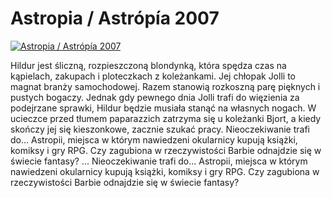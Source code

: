 Astropia / Astrópía 2007 
=============
[![Astropia / Astrópía 2007 ](http://vidos.pl/images/player.gif)](http://vidos.pl/astropia-astropa-2007)

 Hildur jest śliczną, rozpieszczoną blondynką, która spędza czas na kąpielach, zakupach i ploteczkach z koleżankami. Jej chłopak Jolli to magnat branży samochodowej. Razem stanowią rozkoszną parę pięknych i pustych bogaczy. Jednak gdy pewnego dnia Jolli trafi do więzienia za podejrzane sprawki, Hildur będzie musiała stanąć na własnych nogach. W ucieczce przed tłumem paparazzich zatrzyma się u koleżanki Bjort, a kiedy skończy jej się kieszonkowe, zacznie szukać pracy. Nieoczekiwanie trafi do... Astropii, miejsca w którym nawiedzeni okularnicy kupują książki, komiksy i gry RPG. Czy zagubiona w rzeczywistości Barbie odnajdzie się w świecie fantasy?  ... Nieoczekiwanie trafi do... Astropii, miejsca w którym nawiedzeni okularnicy kupują książki, komiksy i gry RPG. Czy zagubiona w rzeczywistości Barbie odnajdzie się w świecie fantasy?
